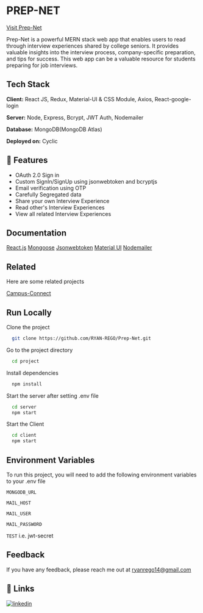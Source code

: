 
# PREP-NET 

[Visit Prep-Net](https://prep-net.cyclic.app/)

Prep-Net is a powerful MERN stack web app that enables users to read through interview experiences shared by college seniors. It provides valuable insights into the interview process, company-specific preparation, and tips for success. This web app can be a valuable resource for students preparing for job interviews.




## Tech Stack

**Client:** React JS, Redux, Material-UI & CSS Module, Axios, React-google-login

**Server:** Node, Express, Bcrypt, JWT Auth, Nodemailer

**Database:** MongoDB(MongoDB Atlas)

**Deployed on:** Cyclic
## 🚀 Features

- OAuth 2.0 Sign in
- Custom SignIn/SignUp using jsonwebtoken and bcryptjs
- Email verification using OTP
- Carefully Segregated data 
- Share your own Interview Experience
- Read other's Interview Experiences
- View all related Interview Experiences


## Documentation

[React.js](https://react.dev/learn)
[Mongoose](https://mongoosejs.com/docs/)
[Jsonwebtoken](https://jwt.io/)
[Material UI](https://mui.com/material-ui/getting-started/)
[Nodemailer](https://nodemailer.com/about/)


## Related

Here are some related projects

[Campus-Connect](https://campus-connect-14.netlify.app/)


## Run Locally

Clone the project

```bash
  git clone https://github.com/RYAN-REGO/Prep-Net.git
```

Go to the project directory

```bash
  cd project
```

Install dependencies

```bash
  npm install
```

Start the server after setting .env file

```bash
  cd server
  npm start
```
Start the Client

```bash
  cd client
  npm start
```


## Environment Variables

To run this project, you will need to add the following environment variables to your .env file

`MONGODB_URL`

`MAIL_HOST`

`MAIL_USER`

`MAIL_PASSWORD`

`TEST`  i.e. jwt-secret

## Feedback

If you have any feedback, please reach me out at ryanrego14@gmail.com


## 🔗 Links

[![linkedin](https://img.shields.io/badge/linkedin-0A66C2?style=for-the-badge&logo=linkedin&logoColor=white)](https://www.linkedin.com/in/ryan-rego-3111ab229/)


